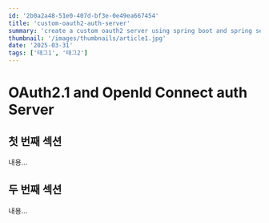 ```yaml
---
id: '2b0a2a48-51e0-407d-bf3e-0e49ea667454'
title: 'custom-oauth2-auth-server'
summary: 'create a custom oauth2 server using spring boot and spring security'
thumbnail: '/images/thumbnails/article1.jpg'
date: '2025-03-31'
tags: ['태그1', '태그2']
---
```


# OAuth2.1 and OpenId Connect auth Server

## 첫 번째 섹션

내용...

## 두 번째 섹션

내용...
